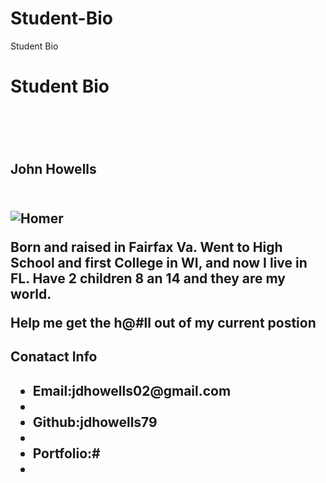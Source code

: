 # Student-Bio
Student Bio
<!DOCUTYPE html>
<html lang=en>

<html>

  <meta charset=UTF-8>
  
<html>

<body>

  <!--Header -->
  <h1>Student Bio<h1>
  <br>

  <h2>John Howells<h2>
  <br>

  <img src="https://www.bing.com/images/search?view=detailV2&ccid=E0uWhpYx&id=7744FBE0E3297413B336C187FA985FD60D193B69&thid=OIP.E0uWhpYxureB9tqCqwyyhAHaE8&mediaurl=https%3a%2f%2fthenypost.files.wordpress.com%2f2016%2f09%2ftv_simpsons_homer1-1_index1a.jpg%3fquality%3d90%26strip%3dall%26w%3d1200&exph=800&expw=1200&q=bart+simpson&simid=608025470852336948&selectedIndex=6>" alt="Homer">
  <br>

  <p>Born and raised in Fairfax Va.  Went to High School and first College in WI, and now I live in FL.  Have 2 children 8 an 14 and they are my world.<p>

  <p>Help me get the h@#ll out of my current postion<p>

  <h2>Conatact Info<h2>

  <ul>
    <li>Email:jdhowells02@gmail.com<li>
    <li>Github:jdhowells79<li>
    <li>Portfolio:#<li>
  <ul>  

</body>





